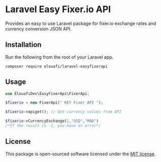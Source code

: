 # Laravel Easy Fixer.io API

Provides an easy to use Laravel package for fixer.io exchange rates and currency conversion JSON API.

## Installation
Run the following from the root of your Laravel app.

``composer require elouafi/laravel-easyfixerapi``

## Usage

```php
use ElouafiDev\EasyFixerApi\FixerApi;

$fixerio = new FixerApi(" KEY Fixer API ");

$fixerio->apiget(); // Get currency values from API

$fixerio->CurrencyExchange(1,"USD","MAD")
/*If the result is -1, you have an error*/

```

## License

This package is open-sourced software licensed under the [MIT license](https://opensource.org/license/MIT).
